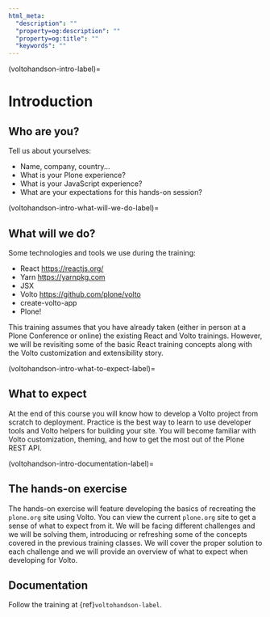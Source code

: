 ```yaml
---
html_meta:
  "description": ""
  "property=og:description": ""
  "property=og:title": ""
  "keywords": ""
---
```


(voltohandson-intro-label)=

# Introduction

## Who are you?

Tell us about yourselves:

- Name, company, country...
- What is your Plone experience?
- What is your JavaScript experience?
- What are your expectations for this hands-on session?

(voltohandson-intro-what-will-we-do-label)=

## What will we do?

Some technologies and tools we use during the training:

- React <https://reactjs.org/>
- Yarn <https://yarnpkg.com>
- JSX
- Volto <https://github.com/plone/volto>
- create-volto-app
- Plone!

This training assumes that you have already taken (either in person at a Plone Conference or online) the existing React and Volto trainings.
However, we will be revisiting some of the basic React training concepts along with the Volto customization and extensibility story.

(voltohandson-intro-what-to-expect-label)=

## What to expect

At the end of this course you will know how to develop a Volto project from scratch to deployment.
Practice is the best way to learn to use developer tools and Volto helpers for building your site.
You will become familiar with Volto customization, theming, and how to get the most out of the Plone REST API.

(voltohandson-intro-documentation-label)=

## The hands-on exercise

The hands-on exercise will feature developing the basics of recreating the `plone.org` site using Volto.
You can view the current `plone.org` site to get a sense of what to expect from it.
We will be facing different challenges and we will be solving them, introducing or refreshing some of the concepts covered in the previous training classes.
We will cover the proper solution to each challenge and we will provide an overview of what to expect when developing for Volto.

## Documentation

Follow the training at {ref}`voltohandson-label`.
